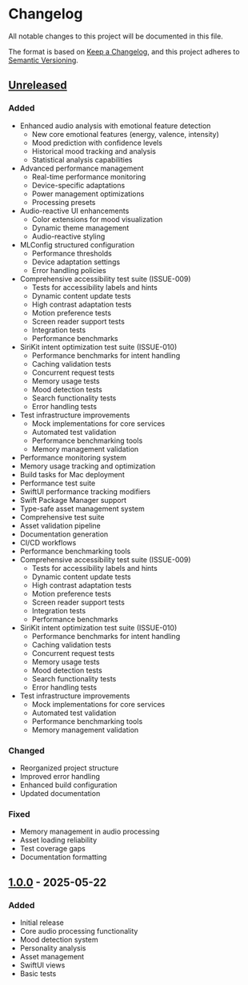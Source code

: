 # Changelog

All notable changes to this project will be documented in this file.

The format is based on [Keep a Changelog](https://keepachangelog.com/en/1.0.0/),
and this project adheres to [Semantic Versioning](https://semver.org/spec/v2.0.0.html).

## [Unreleased]

### Added

- Enhanced audio analysis with emotional feature detection
  - New core emotional features (energy, valence, intensity)
  - Mood prediction with confidence levels
  - Historical mood tracking and analysis
  - Statistical analysis capabilities
- Advanced performance management
  - Real-time performance monitoring
  - Device-specific adaptations
  - Power management optimizations
  - Processing presets
- Audio-reactive UI enhancements
  - Color extensions for mood visualization
  - Dynamic theme management
  - Audio-reactive styling
- MLConfig structured configuration
  - Performance thresholds
  - Device adaptation settings
  - Error handling policies
- Comprehensive accessibility test suite (ISSUE-009)
  - Tests for accessibility labels and hints
  - Dynamic content update tests
  - High contrast adaptation tests
  - Motion preference tests
  - Screen reader support tests
  - Integration tests
  - Performance benchmarks
- SiriKit intent optimization test suite (ISSUE-010)
  - Performance benchmarks for intent handling
  - Caching validation tests
  - Concurrent request tests
  - Memory usage tests
  - Mood detection tests
  - Search functionality tests
  - Error handling tests
- Test infrastructure improvements
  - Mock implementations for core services
  - Automated test validation
  - Performance benchmarking tools
  - Memory management validation
- Performance monitoring system
- Memory usage tracking and optimization
- Build tasks for Mac deployment
- Performance test suite
- SwiftUI performance tracking modifiers
- Swift Package Manager support
- Type-safe asset management system
- Comprehensive test suite
- Asset validation pipeline
- Documentation generation
- CI/CD workflows
- Performance benchmarking tools
- Comprehensive accessibility test suite (ISSUE-009)
  - Tests for accessibility labels and hints
  - Dynamic content update tests
  - High contrast adaptation tests
  - Motion preference tests
  - Screen reader support tests
  - Integration tests
  - Performance benchmarks
- SiriKit intent optimization test suite (ISSUE-010)
  - Performance benchmarks for intent handling
  - Caching validation tests
  - Concurrent request tests
  - Memory usage tests
  - Mood detection tests
  - Search functionality tests
  - Error handling tests
- Test infrastructure improvements
  - Mock implementations for core services
  - Automated test validation
  - Performance benchmarking tools
  - Memory management validation

### Changed
- Reorganized project structure
- Improved error handling
- Enhanced build configuration
- Updated documentation

### Fixed
- Memory management in audio processing
- Asset loading reliability
- Test coverage gaps
- Documentation formatting

## [1.0.0] - 2025-05-22

### Added
- Initial release
- Core audio processing functionality
- Mood detection system
- Personality analysis
- Asset management
- SwiftUI views
- Basic tests

[Unreleased]: https://github.com/username/AI-Mixtapes/compare/v1.0.0...HEAD
[1.0.0]: https://github.com/username/AI-Mixtapes/releases/tag/v1.0.0
